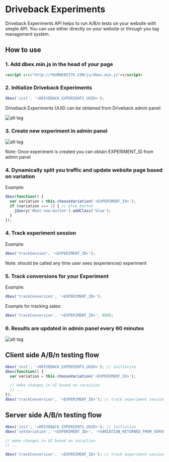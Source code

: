 # Driveback Experiments

Driveback Experiments API helps to run A/B/n tests on your website with simple API. You can use either directly on your website or through you tag management system.

## How to use

### 1. Add dbex.min.js in the head of your page

```html
<script src="http://YOURWEBSITE.COM/js/dbex.min.js"></script>
```

### 2. Initialize Driveback Experiments

```js
dbex('init', '<DRIVEBACK_EXPERIENTS_UUID>');
```
Driveback Experiments UUID can be obtained from Driveback admin panel:

![alt tag](http://i.imgur.com/YpIPxrc.png)

### 3. Create new experiment in admin panel

![alt tag](http://i.imgur.com/Shvaj88.png)

Note: Once experiment is created you can obtain EXPERIMENT_ID from admin panel

### 4. Dynamically split you traffic and update website page based on variation

Example:

```js
dbex(function() {
  var variation = this.chooseVariation('<EXPERIMENT_ID>');
  if (variation === 1) { // blue button
    jQuery('#but-now-button').addClass('blue');
  }
});
```

### 4. Track experiment session

Example:

```js
dbex('trackSession', '<EXPERIMENT_ID>');
```

Note: should be called any time user sees (experiences) experiment

### 5. Track conversions for your Experiment

Example:

```js
dbex('trackConversion', '<EXPERIMENT_ID>');
```

Example for tracking sales:

```js
dbex('trackConversion', '<EXPERIMENT_ID>', 800);
```

### 6. Results are updated in admin panel every 60 minutes

![alt tag](http://i.imgur.com/btlfjyw.png)


## Client side A/B/n testing flow

```js
dbex('init', '<DRIVEBACK_EXPERIENTS_UUID>'); // initialize
dbex(function() {
  var variation = this.chooseVariation('<EXPERIMENT_ID>');

  // make changes in UI based on varaition
  // ...
});
dbex('trackConversion', '<EXPERIMENT_ID>'); // track experiment session
```

## Server side A/B/n testing flow

```js
dbex('init', '<DRIVEBACK_EXPERIENTS_UUID>'); // initialize
dbex('setVariation', '<EXPERIMENT_ID>', '<VARIATION_RETURNED_FROM_SERVER>'); //0, 1, etc

// make changes in UI based on varaition
// ...

dbex('trackConversion', '<EXPERIMENT_ID>'); // track experiment session
```
